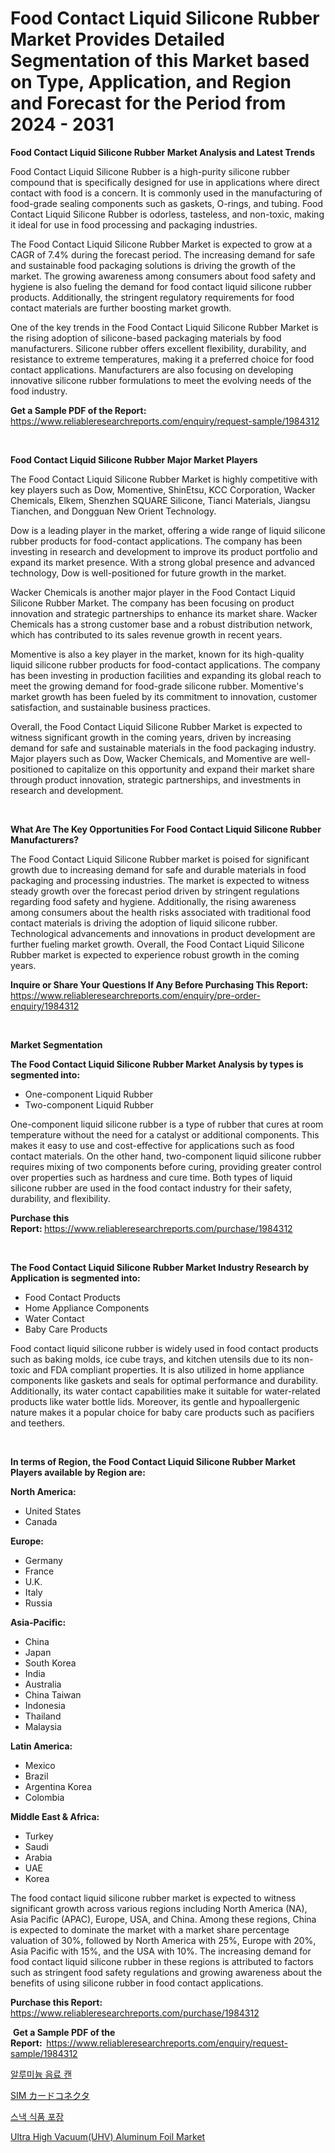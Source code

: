 <p><h1>Food Contact Liquid Silicone Rubber Market Provides Detailed Segmentation of this Market based on Type, Application, and Region and Forecast for the Period from 2024 - 2031</h1></p><p><strong>Food Contact Liquid Silicone Rubber Market Analysis and Latest Trends</strong></p>
<p><p>Food Contact Liquid Silicone Rubber is a high-purity silicone rubber compound that is specifically designed for use in applications where direct contact with food is a concern. It is commonly used in the manufacturing of food-grade sealing components such as gaskets, O-rings, and tubing. Food Contact Liquid Silicone Rubber is odorless, tasteless, and non-toxic, making it ideal for use in food processing and packaging industries.</p><p>The Food Contact Liquid Silicone Rubber Market is expected to grow at a CAGR of 7.4% during the forecast period. The increasing demand for safe and sustainable food packaging solutions is driving the growth of the market. The growing awareness among consumers about food safety and hygiene is also fueling the demand for food contact liquid silicone rubber products. Additionally, the stringent regulatory requirements for food contact materials are further boosting market growth.</p><p>One of the key trends in the Food Contact Liquid Silicone Rubber Market is the rising adoption of silicone-based packaging materials by food manufacturers. Silicone rubber offers excellent flexibility, durability, and resistance to extreme temperatures, making it a preferred choice for food contact applications. Manufacturers are also focusing on developing innovative silicone rubber formulations to meet the evolving needs of the food industry.</p></p>
<p><strong>Get a Sample PDF of the Report:&nbsp;</strong> <a href="https://www.reliableresearchreports.com/enquiry/request-sample/1984312">https://www.reliableresearchreports.com/enquiry/request-sample/1984312</a></p>
<p>&nbsp;</p>
<p><strong>Food Contact Liquid Silicone Rubber Major Market Players</strong></p>
<p><p>The Food Contact Liquid Silicone Rubber Market is highly competitive with key players such as Dow, Momentive, ShinEtsu, KCC Corporation, Wacker Chemicals, Elkem, Shenzhen SQUARE Silicone, Tianci Materials, Jiangsu Tianchen, and Dongguan New Orient Technology. </p><p>Dow is a leading player in the market, offering a wide range of liquid silicone rubber products for food-contact applications. The company has been investing in research and development to improve its product portfolio and expand its market presence. With a strong global presence and advanced technology, Dow is well-positioned for future growth in the market.</p><p>Wacker Chemicals is another major player in the Food Contact Liquid Silicone Rubber Market. The company has been focusing on product innovation and strategic partnerships to enhance its market share. Wacker Chemicals has a strong customer base and a robust distribution network, which has contributed to its sales revenue growth in recent years.</p><p>Momentive is also a key player in the market, known for its high-quality liquid silicone rubber products for food-contact applications. The company has been investing in production facilities and expanding its global reach to meet the growing demand for food-grade silicone rubber. Momentive's market growth has been fueled by its commitment to innovation, customer satisfaction, and sustainable business practices.</p><p>Overall, the Food Contact Liquid Silicone Rubber Market is expected to witness significant growth in the coming years, driven by increasing demand for safe and sustainable materials in the food packaging industry. Major players such as Dow, Wacker Chemicals, and Momentive are well-positioned to capitalize on this opportunity and expand their market share through product innovation, strategic partnerships, and investments in research and development.</p></p>
<p>&nbsp;</p>
<p><strong>What Are The Key Opportunities For Food Contact Liquid Silicone Rubber Manufacturers?</strong></p>
<p><p>The Food Contact Liquid Silicone Rubber market is poised for significant growth due to increasing demand for safe and durable materials in food packaging and processing industries. The market is expected to witness steady growth over the forecast period driven by stringent regulations regarding food safety and hygiene. Additionally, the rising awareness among consumers about the health risks associated with traditional food contact materials is driving the adoption of liquid silicone rubber. Technological advancements and innovations in product development are further fueling market growth. Overall, the Food Contact Liquid Silicone Rubber market is expected to experience robust growth in the coming years.</p></p>
<p><strong>Inquire or Share Your Questions If Any Before Purchasing This Report:</strong> <a href="https://www.reliableresearchreports.com/enquiry/pre-order-enquiry/1984312">https://www.reliableresearchreports.com/enquiry/pre-order-enquiry/1984312</a></p>
<p>&nbsp;</p>
<p><strong>Market Segmentation</strong></p>
<p><strong>The Food Contact Liquid Silicone Rubber Market Analysis by types is segmented into:</strong></p>
<p><ul><li>One-component Liquid Rubber</li><li>Two-component Liquid Rubber</li></ul></p>
<p><p>One-component liquid silicone rubber is a type of rubber that cures at room temperature without the need for a catalyst or additional components. This makes it easy to use and cost-effective for applications such as food contact materials. On the other hand, two-component liquid silicone rubber requires mixing of two components before curing, providing greater control over properties such as hardness and cure time. Both types of liquid silicone rubber are used in the food contact industry for their safety, durability, and flexibility.</p></p>
<p><strong>Purchase this Report:&nbsp;</strong><a href="https://www.reliableresearchreports.com/purchase/1984312">https://www.reliableresearchreports.com/purchase/1984312</a></p>
<p>&nbsp;</p>
<p><strong>The Food Contact Liquid Silicone Rubber Market Industry Research by Application is segmented into:</strong></p>
<p><ul><li>Food Contact Products</li><li>Home Appliance Components</li><li>Water Contact</li><li>Baby Care Products</li></ul></p>
<p><p>Food contact liquid silicone rubber is widely used in food contact products such as baking molds, ice cube trays, and kitchen utensils due to its non-toxic and FDA compliant properties. It is also utilized in home appliance components like gaskets and seals for optimal performance and durability. Additionally, its water contact capabilities make it suitable for water-related products like water bottle lids. Moreover, its gentle and hypoallergenic nature makes it a popular choice for baby care products such as pacifiers and teethers.</p></p>
<p>&nbsp;</p>
<p><strong>In terms of Region, the Food Contact Liquid Silicone Rubber Market Players available by Region are:</strong></p>
<p>
    <p> <strong> North America: </strong>
        <ul>
            <li>United States</li>
            <li>Canada</li>
        </ul>
        </p> 
    <p> <strong> Europe: </strong>
        <ul>
            <li>Germany</li>
            <li>France</li>
            <li>U.K.</li>
            <li>Italy</li>
            <li>Russia</li>
        </ul>
        </p> 
    <p> <strong> Asia-Pacific: </strong>
        <ul>
            <li>China</li>
            <li>Japan</li>
            <li>South Korea</li>
            <li>India</li>
            <li>Australia</li>
            <li>China Taiwan</li>
            <li>Indonesia</li>
            <li>Thailand</li>
            <li>Malaysia</li>
        </ul>
        </p> 
    <p> <strong> Latin America: </strong>
        <ul>
            <li>Mexico</li>
            <li>Brazil</li>
            <li>Argentina Korea</li>
            <li>Colombia</li>
        </ul>
        </p> 
    <p> <strong> Middle East & Africa: </strong>
        <ul>
            <li>Turkey</li>
            <li>Saudi</li>
            <li>Arabia</li>
            <li>UAE</li>
            <li>Korea</li>
        </ul>
    </p>
    </p>
<p><p>The food contact liquid silicone rubber market is expected to witness significant growth across various regions including North America (NA), Asia Pacific (APAC), Europe, USA, and China. Among these regions, China is expected to dominate the market with a market share percentage valuation of 30%, followed by North America with 25%, Europe with 20%, Asia Pacific with 15%, and the USA with 10%. The increasing demand for food contact liquid silicone rubber in these regions is attributed to factors such as stringent food safety regulations and growing awareness about the benefits of using silicone rubber in food contact applications.</p></p>
<p><strong>Purchase this Report: </strong><a href="https://www.reliableresearchreports.com/purchase/1984312">https://www.reliableresearchreports.com/purchase/1984312</a></p>
<p>&nbsp;<strong>Get a Sample PDF of the Report:&nbsp;&nbsp;</strong><a href="https://www.reliableresearchreports.com/enquiry/request-sample/1984312">https://www.reliableresearchreports.com/enquiry/request-sample/1984312</a></p>
<p><strong></strong></p>
<p><p><a href="https://medium.com/@edaunhshhs/2024%EB%85%84%EB%B6%80%ED%84%B0-2031%EB%85%84%EA%B9%8C%EC%A7%80-%EC%95%8C%EB%A3%A8%EB%AF%B8%EB%8A%84-%EC%9D%8C%EB%A3%8C%EC%BA%94-%EC%8B%9C%EC%9E%A5-%EC%A0%90%EC%9C%A0%EC%9C%A8-%EB%B3%80%ED%99%94%EC%99%80-%EC%8B%9C%EC%9E%A5-%EC%84%B1%EC%9E%A5-%ED%8A%B8%EB%A0%8C%EB%93%9C-87ac90960af0">알루미늄 음료 캔</a></p><p><a href="https://medium.com/@evekerluke2023/sim%E3%82%AB%E3%83%BC%E3%83%89%E3%82%B3%E3%83%8D%E3%82%AF%E3%82%BF%E5%B8%82%E5%A0%B4-%E5%B8%82%E5%A0%B4cagr-%E5%B8%82%E5%A0%B4%E3%83%88%E3%83%AC%E3%83%B3%E3%83%89-%E3%81%8A%E3%82%88%E3%81%B3%E6%88%90%E9%95%B7%E6%88%A6%E7%95%A5%E3%81%AB%E9%96%A2%E3%81%99%E3%82%8B%E6%B4%9E%E5%AF%9F-a7729d3dd2b1">SIM カードコネクタ</a></p><p><a href="https://medium.com/@edaunhshhs/%EA%B3%BC%EC%9E%90-%ED%8F%AC%EC%9E%A5-%EC%8B%9C%EC%9E%A5-%EA%B7%9C%EB%AA%A8-cagr-%ED%8A%B8%EB%A0%8C%EB%93%9C-2024-2030-324d350a7c5c">스낵 식품 포장</a></p><p><a href="https://github.com/ruddyyedelwadw/Market-Research-Report-List-1/blob/main/ultra-high-vacuumuhv-aluminum-foil-market.md">Ultra High Vacuum(UHV) Aluminum Foil Market</a></p></p>